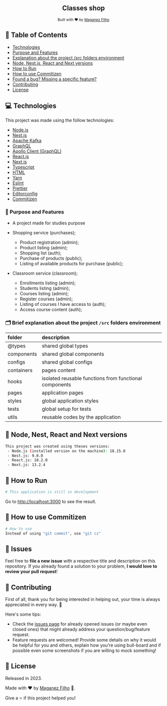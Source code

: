 <div align="center">

## Classes shop

<sub>Built with ❤︎ by <a href="https://github.com/maganezf">Maganez
Filho</a></sub>

</div>

## :pushpin: Table of Contents

- [Technologies](#computer-technologies)
- [Purpose and Features](#dart-purpose-and-features)
- [Explanation about the project /src folders environment](#spiral_note_pad-Brief-explanation-about-the-project-/src-folders-environment)
- [Node, Nest.js, React and Next versions](#construction_worker-node-nest-react-and-next-versions)
- [How to Run](#construction_worker-how-to-run)
- [How to use Commitizen](#construction_worker-how-to-use-commitizen)
- [Found a bug? Missing a specific feature?](#bug-issues)
- [Contributing](#tada-contributing)
- [License](#closed_book-license)

## :computer: Technologies

This project was made using the follow technologies:

- [Node.js](https://nodejs.org/)
- [Nest.js](https://nestjs.com/)
- [Apache Kafka](https://kafka.apache.org/)
- [GraphQL](https://graphql.org/)
- [Apollo Client (GraphQL)](https://www.apollographql.com/)
- [React.js](https://reactjs.org/)
- [Next.js](https://nextjs.org/)
- [Typescript](https://www.typescriptlang.org/)
- [HTML](https://developer.mozilla.org/en-US/docs/Web/HTML)
- [Yarn](https://yarnpkg.com/)
- [Eslint](https://eslint.org/)
- [Prettier](https://prettier.io/)
- [Editorconfig](https://editorconfig.org/)
- [Commitizen](https://www.npmjs.com/package/commitizen)

### :dart: Purpose and Features

- A project made for studies purpose

- Shopping service (purchases);

  - Product registration (admin);
  - Product listing (admin);
  - Shopping list (auth);
  - Purchase of products (public);
  - Listing of available products for purchase (public);

- Classroom service (classroom);

  - Enrollments listing (admin);
  - Students listing (admin);
  - Courses listing (admin);
  - Register courses (admin);
  - Listing of courses I have access to (auth);
  - Access course content (auth);

### :card_index_dividers: Brief explanation about the project `/src` folders environment

| folder     | description                                            |
| :--------- | :----------------------------------------------------- |
| @types     | shared global types                                    |
| components | shared global components                               |
| configs    | shared global configs                                  |
| containers | pages content                                          |
| hooks      | isolated reusable functions from functional components |
| pages      | application pages                                      |
| styles     | global application styles                              |
| tests      | global setup for tests                                 |
| utils      | reusable codes by the application                      |

## :construction_worker: Node, Nest, React and Next versions

```bash
This project was created using theses versions:
 - Node.js (installed version on the machine): 18.15.0
 - Nest.js: 9.0.0
 - React.js: 18.2.0
 - Next.js: 13.2.4
```

## :construction_worker: How to Run

```bash
# This application is still in development
```

Go to <http://localhost:3000> to see the result.

## :construction_worker: How to use Commitizen

```bash
# How to use
Instead of using "git commit", use "git cz"
```

## :bug: Issues

Feel free to **file a new issue** with a respective title and description on
this repository. If you already found a solution to your problem, **I would love
to review your pull request**!

## :tada: Contributing

First of all, thank you for being interested in helping out, your time is always
appreciated in every way. 💯

Here's some tips:

- Check the [issues page](https://github.com/maganezf/classes-shop/issues) for
  already opened issues (or maybe even closed ones) that might already address
  your question/bug/feature request.
- Feature requests are welcomed! Provide some details on why it would be helpful
  for you and others, explain how you're using bull-board and if possible even
  some screenshots if you are willing to mock something!

## :closed_book: License

Released in 2023.

Made with ❤︎ by [Maganez Filho](https://github.com/maganezf) 🚀.

Give a ⭐ if this project helped you!

